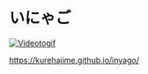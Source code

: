 # いにゃご
[![Videotogif](https://github.com/kurehajime/inyago/assets/4569916/1ee407c7-3e3e-4154-b00b-5b41d4633b12)](https://kurehajime.github.io/inyago/)


https://kurehajime.github.io/inyago/
